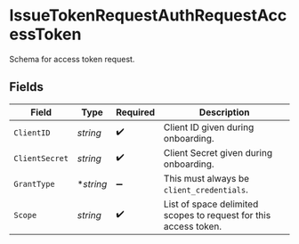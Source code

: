# IssueTokenRequestAuthRequestAccessToken

Schema for access token request.


## Fields

| Field                                                            | Type                                                             | Required                                                         | Description                                                      |
| ---------------------------------------------------------------- | ---------------------------------------------------------------- | ---------------------------------------------------------------- | ---------------------------------------------------------------- |
| `ClientID`                                                       | *string*                                                         | :heavy_check_mark:                                               | Client ID given during onboarding.                               |
| `ClientSecret`                                                   | *string*                                                         | :heavy_check_mark:                                               | Client Secret given during onboarding.                           |
| `GrantType`                                                      | **string*                                                        | :heavy_minus_sign:                                               | This must always be `client_credentials`.                        |
| `Scope`                                                          | *string*                                                         | :heavy_check_mark:                                               | List of space delimited scopes to request for this access token. |